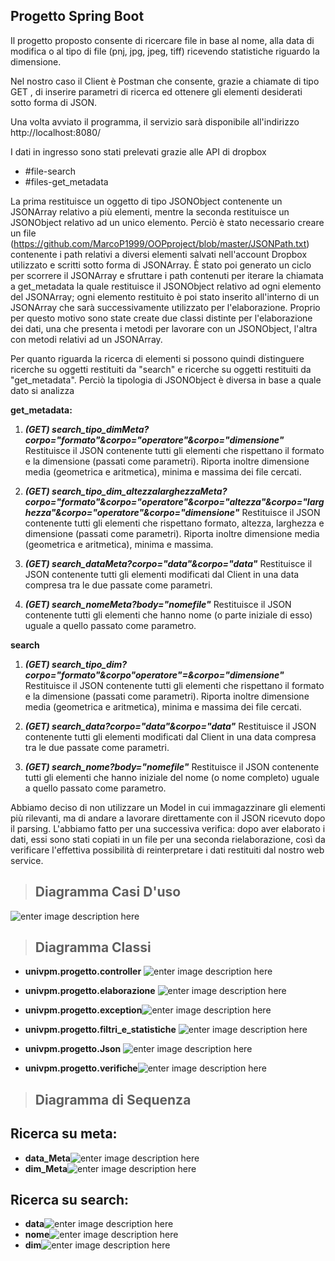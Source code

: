
## Progetto Spring Boot 

Il progetto proposto consente di ricercare file in base al nome, alla data di modifica o al tipo di file (pnj, jpg, jpeg, tiff) ricevendo statistiche riguardo la dimensione. 

Nel nostro caso il Client è Postman che consente, grazie a chiamate di tipo GET , di inserire parametri di ricerca ed ottenere gli elementi desiderati sotto forma di JSON.

Una volta avviato il programma, il servizio sarà disponibile all'indirizzo http://localhost:8080/

I dati in ingresso sono stati prelevati grazie alle API di dropbox 
 - #file-search
 - #files-get_metadata

La prima restituisce un oggetto di tipo JSONObject contenente un JSONArray relativo a più elementi, mentre la seconda restituisce un  JSONObject relativo ad un unico elemento.
Perciò è stato necessario creare un file (https://github.com/MarcoP1999/OOPproject/blob/master/JSONPath.txt)  contenente i path relativi a diversi elementi salvati nell'account Dropbox utilizzato e scritti sotto forma di JSONArray. 
È stato poi generato un ciclo per scorrere il JSONArray e sfruttare i path contenuti per iterare la chiamata a get_metadata la quale restituisce il JSONObject relativo ad ogni elemento del JSONArray; ogni elemento restituito è poi stato inserito all'interno di un JSONArray che sarà successivamente utilizzato per l'elaborazione.
Proprio per questo motivo sono state create due classi distinte per l'elaborazione dei dati, una che presenta i metodi per lavorare con un JSONObject, l'altra con metodi relativi ad un JSONArray.


Per quanto riguarda la ricerca di elementi si possono quindi distinguere ricerche su oggetti restituiti da "search" e ricerche su oggetti restituiti da "get_metadata". 
Perciò la tipologia di JSONObject è diversa in base a quale dato si analizza 
 

**get_metadata:**

 1. ***(GET) search_tipo_dimMeta?corpo="formato"&corpo="operatore"&corpo="dimensione"***
Restituisce il JSON contenente tutti gli elementi che rispettano il formato e la dimensione (passati come parametri). Riporta inoltre dimensione media (geometrica e aritmetica), minima e massima dei file cercati.

 2. ***(GET) search_tipo_dim_altezzalarghezzaMeta?corpo="formato"&corpo="operatore"&corpo="altezza"&corpo="larghezza"&corpo="operatore"&corpo="dimensione"***
Restituisce il JSON contenente tutti gli elementi che rispettano formato, altezza, larghezza e dimensione (passati come parametri).  Riporta inoltre dimensione media (geometrica e aritmetica), minima e massima.



 3. ***(GET) search_dataMeta?corpo="data"&corpo="data"***
Restituisce il JSON contenente tutti gli elementi modificati dal Client in una data compresa tra le due passate come parametri.
 
 5. ***(GET) search_nomeMeta?body="nomefile"***
Restituisce il JSON contenente tutti gli elementi che hanno nome (o parte iniziale di esso) uguale a quello passato come parametro.



**search**

 

 1. ***(GET) search_tipo_dim?corpo="formato"&corpo"operatore"=&corpo="dimensione"***
Restituisce il JSON contenente tutti gli elementi che rispettano il formato e la dimensione (passati come parametri). Riporta inoltre dimensione media (geometrica e aritmetica), minima e massima
dei file cercati.

 3. ***(GET) search_data?corpo="data"&corpo="data"***
Restituisce il JSON contenente tutti gli elementi modificati dal Client in una data compresa tra le due passate come parametri.

 3. ***(GET) search_nome?body="nomefile"***
Restituisce il JSON contenente tutti gli elementi che hanno iniziale del nome (o nome completo) uguale a quello passato come parametro.


Abbiamo deciso di non utilizzare un Model in cui immagazzinare gli elementi più rilevanti, ma di andare a lavorare direttamente con il JSON ricevuto dopo il parsing. 
L'abbiamo fatto per una successiva verifica: dopo aver elaborato i dati, essi sono stati copiati in un file per una seconda rielaborazione, così da verificare l'effettiva possibilità di reinterpretare i dati restituiti dal nostro web service. 

    

> ## **Diagramma Casi D'uso**

![enter image description here](https://github.com/MarcoP1999/OOPproject/blob/master/src/UML/NewModel%20Use%20Case%20Diagram1.jpg)



> ## **Diagramma Classi**

 - **univpm.progetto.controller**
![enter image description here](https://github.com/MarcoP1999/OOPproject/blob/master/src/UML/Diagramma_Classi/Controller.png)

 - **univpm.progetto.elaborazione** ![enter image description here](https://github.com/MarcoP1999/OOPproject/blob/master/src/UML/Diagramma_Classi/elaborazione.png)
 - **univpm.progetto.exception**![enter image description here](https://github.com/MarcoP1999/OOPproject/blob/master/src/UML/Diagramma_Classi/Exception.png)
- **univpm.progetto.filtri_e_statistiche**
![enter image description here](https://github.com/MarcoP1999/OOPproject/blob/master/src/UML/Diagramma_Classi/Filtri_Statistiche.png)
- **univpm.progetto.Json**
![enter image description here](https://github.com/MarcoP1999/OOPproject/blob/master/src/UML/Diagramma_Classi/JSON.png)
 - **univpm.progetto.verifiche**![enter image description here](https://github.com/MarcoP1999/OOPproject/blob/master/src/UML/Diagramma_Classi/verifica.png)

> ## **Diagramma di Sequenza**



## Ricerca su meta:


 - **data_Meta**![enter image description here](https://github.com/MarcoP1999/OOPproject/blob/master/src/UML/Diagramma_sequenze/sequenze_data_meta.png)
 - **dim_Meta**![enter image description here](https://github.com/MarcoP1999/OOPproject/blob/master/src/UML/Diagramma_sequenze/sequenze_dim_meta.png)



## Ricerca su search:
 - **data**![enter image description here](https://github.com/MarcoP1999/OOPproject/blob/master/src/UML/Diagramma_sequenze/sequenze_data_search.png)
 - **nome**![enter image description here](https://github.com/MarcoP1999/OOPproject/blob/master/src/UML/Diagramma_sequenze/sequenze_nome_search.png)
 - **dim**![enter image description here](https://github.com/MarcoP1999/OOPproject/blob/master/src/UML/Diagramma_sequenze/sequenze_dim_search.png)

<!--stackedit_data:
eyJoaXN0b3J5IjpbMTQxMTk5NDU4MSwxMzk4ODg2MjQ0LC04MT
k0Njc2NjAsLTExNjAxNjQ5ODAsLTE2NjE0MDg4ODUsOTU5NjE2
Njc0LDEzNTcyNDYyNSwxNDk4MDQyMDc4LC02OTEyMTIyMTIsMj
YyNjIyMjE3LC0yNDMyMDk5ODksNTU5MDczMDU0LDg3MjcxMTUy
OCwtMjEwODk5OTI1MCwtNjkxMjEyMjEyLDQwOTI2NTk5Miw0Nz
cxOTIyMTgsNzIzMjIzNjM5LDQ3NzE5MjIxOCw3MjMyMjM2Mzld
fQ==
-->